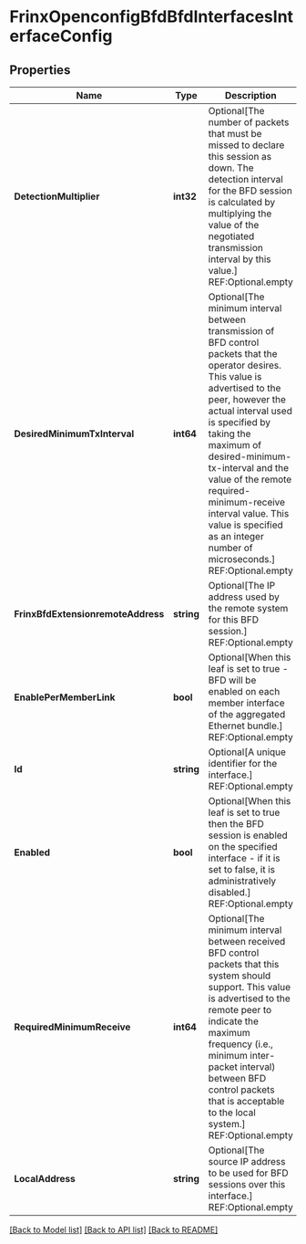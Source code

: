# FrinxOpenconfigBfdBfdInterfacesInterfaceConfig

## Properties
Name | Type | Description | Notes
------------ | ------------- | ------------- | -------------
**DetectionMultiplier** | **int32** | Optional[The number of packets that must be missed to declare this session as down. The detection interval for the BFD session is calculated by multiplying the value of the negotiated transmission interval by this value.] REF:Optional.empty | [optional] [default to null]
**DesiredMinimumTxInterval** | **int64** | Optional[The minimum interval between transmission of BFD control packets that the operator desires. This value is advertised to the peer, however the actual interval used is specified by taking the maximum of desired-minimum-tx-interval and the value of the remote required-minimum-receive interval value.  This value is specified as an integer number of microseconds.] REF:Optional.empty | [optional] [default to null]
**FrinxBfdExtensionremoteAddress** | **string** | Optional[The IP address used by the remote system for this BFD session.] REF:Optional.empty | [optional] [default to null]
**EnablePerMemberLink** | **bool** | Optional[When this leaf is set to true - BFD will be enabled on each member interface of the aggregated Ethernet bundle.] REF:Optional.empty | [optional] [default to null]
**Id** | **string** | Optional[A unique identifier for the interface.] REF:Optional.empty | [optional] [default to null]
**Enabled** | **bool** | Optional[When this leaf is set to true then the BFD session is enabled on the specified interface - if it is set to false, it is administratively disabled.] REF:Optional.empty | [optional] [default to null]
**RequiredMinimumReceive** | **int64** | Optional[The minimum interval between received BFD control packets that this system should support. This value is advertised to the remote peer to indicate the maximum frequency (i.e., minimum inter-packet interval) between BFD control packets that is acceptable to the local system.] REF:Optional.empty | [optional] [default to null]
**LocalAddress** | **string** | Optional[The source IP address to be used for BFD sessions over this interface.] REF:Optional.empty | [optional] [default to null]

[[Back to Model list]](../README.md#documentation-for-models) [[Back to API list]](../README.md#documentation-for-api-endpoints) [[Back to README]](../README.md)


